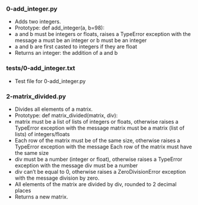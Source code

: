 ### 0-add_integer.py
- Adds two integers.
- Prototype: def add_integer(a, b=98):
- a and b must be integers or floats, raises a TypeError exception with
the message a must be an integer or b must be an integer
- a and b are first casted to integers if they are float
- Returns an integer: the addition of a and b
### tests/0-add_integer.txt
- Test file for 0-add_integer.py
### 2-matrix_divided.py
- Divides all elements of a matrix.
- Prototype: def matrix_divided(matrix, div):
- matrix must be a list of lists of integers or floats, otherwise raises a
TypeError exception with the message matrix must be a matrix (list of
lists) of integers/floats
- Each row of the matrix must be of the same size, otherwise raises a TypeError
exception with the message Each row of the matrix must have the same size
- div must be a number (integer or float), otherwise raises a TypeError exception
with the message div must be a number
- div can’t be equal to 0, otherwise raises a ZeroDivisionError exception with
the message division by zero.
- All elements of the matrix are divided by div, rounded to 2 decimal
places
- Returns a new matrix.
